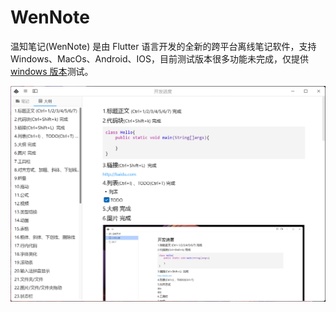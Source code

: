 # WenNote
 
温知笔记(WenNote) 是由 Flutter 语言开发的全新的跨平台离线笔记软件，支持 Windows、MacOs、Android、IOS，目前测试版本很多功能未完成，仅提供 [windows 版本](https://github.com/lyming99/WenNote/blob/main/WenNote-windows-x64-1.0.beta.zip)测试。

![](capture.png)  